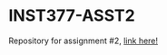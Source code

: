 # INST377-ASST2
Repository for assignment #2, [link here!](https://blackclover97-juan-87649.herokuapp.com)
